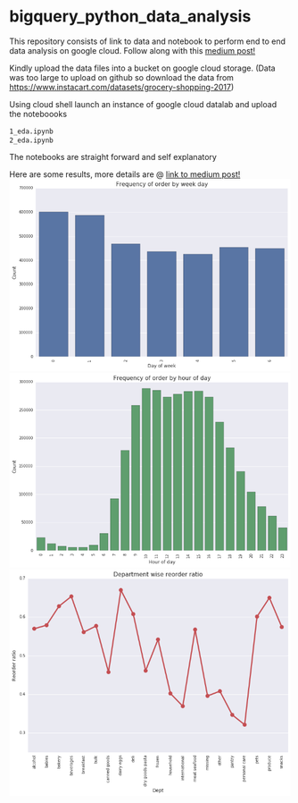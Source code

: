 # bigquery_python_data_analysis


This repository consists of link to data and notebook to perform end to end data analysis on google cloud. 
Follow along with this [medium post!](https://medium.com/mldatascience/eda-using-cloudstorage-bigquery-datalab-and-more-cc67327629ef)

Kindly upload the data files into a bucket on google cloud storage.
(Data was too large to upload on github so download the data from https://www.instacart.com/datasets/grocery-shopping-2017)

Using cloud shell launch an instance of google cloud datalab and upload the noteboooks
```
1_eda.ipynb
2_eda.ipynb
```
The notebooks are straight forward and self explanatory 

Here are some results, more details are @ [link to medium post!](https://medium.com/mldatascience/eda-using-cloudstorage-bigquery-datalab-and-more-cc67327629ef)
![Sequence Diagram](./2.png)
![Sequence Diagram](./3.png)
![Sequence Diagram](./7.png)
